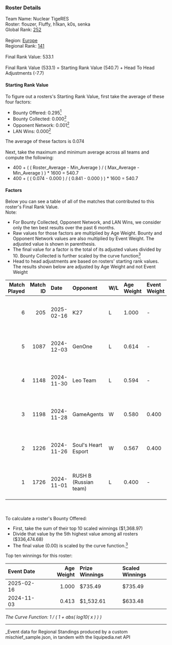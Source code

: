 ### Roster Details<br />
Team Name: Nuclear TigeRES<br />
Roster: flouzer, Fluffy, h1kan, k0s, senka<br />
Global Rank: [252](../../standings_global_2025_03_01.md)<br />
<br />
Region: [Europe]( ../../standings_europe_2025_03_01.md)<br />
Regional Rank: [141]( ../../standings_europe_2025_03_01.md)<br />
<br />
Final Rank Value:  533.1<br />
<br />
Final Rank Value (533.1) = Starting Rank Value (540.7) + Head To Head Adjustments (-7.7)<br />

#### Starting Rank Value<br />
To figure out a rosters's Starting Rank Value, first take the average of these four factors:<br />
- Bounty Offered: 0.295[<sup>1</sup>](#table2)
- Bounty Collected: 0.000[<sup>2</sup>](#table1)
- Opponent Network: 0.001[<sup>2</sup>](#table1)
- LAN Wins: 0.000[<sup>2</sup>](#table1)

The average of these factors is 0.074<br />
<br />
Next, take the maximum and minimum average across all teams and compute the following:<br />
- 400 + ( ( Roster_Average - Min_Average ) / ( Max_Average - Min_Average ) ) * 1600 = 540.7
- 400 + ( ( 0.074 - 0.000 ) / ( 0.841 - 0.000 ) ) * 1600 = 540.7


#### Factors<br />
Below you can see a table of all of the matches that contributed to this roster's Final Rank Value.<br />
Note:<br />

- For Bounty Collected, Opponent Network, and LAN Wins, we consider only the ten best results over the past 6 months.
- Raw values for those factors are multiplied by Age Weight. Bounty and Opponent Network values are also multiplied by Event Weight. The adjusted value is shown in parenthesis.
- The final value for a factor is the total of its adjusted values divided by 10. Bounty Collected is further scaled by the curve function[<sup>3</sup>](#curveFunction)
- Head to head adjustments are based on rosters' starting rank values. The results shown below are adjusted by Age Weight and not Event Weight
<span id="table1"></span><br />


| Match Played | Match ID | Date       | Opponent              | W/L | Age Weight | Event Weight | Bounty Collected | Opponent Network | LAN Wins  | H2H Adj. | Roster                             |
| -: | -: | :- | :- | :- | :- | :- | :- | :- | :- | -: | :- |
|            6 |      205 | 2025-02-16 | K27                   | L   | 1.000      | -            | -                | -                | -         |    -9.38 | flouzer, Fluffy, h1kan, k0s, senka |
|            5 |     1087 | 2024-12-03 | GenOne                | L   | 0.614      | -            | -                | -                | -         |    -4.01 | flouzer, Fluffy, h1kan, k0s, senka |
|            4 |     1148 | 2024-11-30 | Leo Team              | L   | 0.594      | -            | -                | -                | -         |    -3.75 | flouzer, Fluffy, h1kan, k0s, senka |
|            3 |     1198 | 2024-11-28 | GameAgents            | W   | 0.580      | 0.400        | 0.000 (0.000)    | 0.036 (0.008)    | 0 (0.000) |     5.56 | flouzer, Fluffy, h1kan, k0s, senka |
|            2 |     1226 | 2024-11-26 | Soul's Heart Esport   | W   | 0.567      | 0.400        | 0.000 (0.000)    | 0.000 (0.000)    | 0 (0.000) |     5.55 | flouzer, Fluffy, h1kan, k0s, senka |
|            1 |     1726 | 2024-11-01 | RUSH B (Russian team) | L   | 0.400      | -            | -                | -                | -         |    -1.63 | flouzer, Fluffy, h1kan, k0s, senka |

<br />
<span id="table2"></span><br />
To calculate a roster's Bounty Offered:<br />

- First, take the sum of their top 10 scaled winnings ($1,368.97)
- Divide that value by the 5th highest value among all rosters ($336,474.68)
- The final value (0.00) is scaled by the curve function.[<sup>3</sup>](#curveFunction)

Top ten winnings for this roster:<br />

| Event Date | Age Weight | Prize Winnings | Scaled Winnings |
| :- | -: | :- | :- |
| 2025-02-16 |      1.000 | $735.49        | $735.49         |
| 2024-11-03 |      0.413 | $1,532.61      | $633.48         |


<span id="curveFunction"></span>_The Curve Function: 1 / ( 1 + abs( log10( x ) ) )_<br />

---
_Event data for Regional Standings produced by a custom mischief_sample.json, in tandem with the liquipedia.net API<br />

